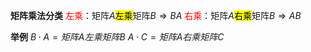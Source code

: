 **矩阵乘法分类**
<font color=red>左乘</font>：矩阵$A$<mark>左乘</mark>矩阵$B$$\Rightarrow BA$
<font color=red>右乘</font>：矩阵$A$<mark>右乘</mark>矩阵$B$$\Rightarrow AB$

**举例**
$B\cdot A=矩阵A左乘矩阵B$
$A\cdot C=矩阵A右乘矩阵C$
